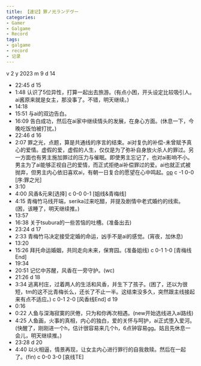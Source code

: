 ```yaml
---
title: 【速记】罪ノ光ランデヴー
categories:
- Gamer
- Galgame
- Record
tags:
- galgame
- record
- 记录
---
```

v 2
y 2023
m 9
d 14
- 22:45
d 15
- 1:48
认识了5位异性，打算一起出去旅游。(有点小困，开头设定比较吸引人。ai酱原来就是女主，那没事了。不错，明天继续。)
- 14:18
- 15:51
与ai的双边告白。
- 16:09
告白成功，然后在ai家中继续情头的发展，在身心方面。(休息一下，今晚吃饭怕被打扰。)
- 22:46
d 16
- 2:07
罪之光，点题，算是共通线的序言的结束。ai对复仇的补偿-未曾赋予真心的爱情。虚假的爱，虚假的人生，仅仅是为了弥补自身放火杀人的罪过。另一方面也有男主施加罪过的压力与催眠。即使男主忘记了，也对ai影响不小。男主为了ai能够正视自己的爱情，而正式拒绝ai补偿罪过的爱。ai也就正式被抛弃，但男主内心依旧喜欢ai，有朝一日复合的愿望在心中鸣起。[op](休息一下，眼睛累，而且ai那一发还没结束，先结束再继续。)
c -1 0-0 [序:罪之光]
- 3:10
- 4:00
风香&元来[选择]
c 0-0 0-1 [姐线&青梅线]
- 4:15
青梅竹马线开端，serika过来吃醋，并提及剧情中老式婚约的线索。(困，该睡了，明天继续推。)
- 13:57
- 16:38
关于tsubura的一些苦恼的吐槽。(准备出去)
- 23:24
d 17
- 2:33
青梅竹马决定接受定婚的命运，凶手不是ai的感觉。(宵夜，加休息)
- 13:20
- 15:26
拜托命运婚姻，共同走向未来，保育园。(准备姐线)
c 0-1 1-0 [青梅线End]
- 19:34
- 20:51
记忆中苏醒，风香在一旁守护。(wc)
- 21:26
d 18
- 3:34
逃离村庄，过着两人的生活和风香，并生下了孩子。(困了，还以为很短，tm的这不比青梅长么，还长了不止一半。这结束没多久，突然跟主线接起来有点不适应。)
c 0-1 2-0 [风香线End]
d 19
- 0:16
- 0:22
人鱼与深海寂寞的厌倦，只为和你再次相遇。(new开始选线进入ai路线)
- 4:25
人鱼画，火事的真相，内心的独白，爱的关怀与呵护，ai正式堕入爱河。(快醒了，刚刚进一个h，估计很容易来几个h，6点钟容易gg。姑且先休息一会儿，明天继续推。)
- 23:28
d 20
- 4:40
以火相逼，情景再现，让女主内心进行罪行的自我救赎。然后在一起了。(fin)
c 0-0 3-0 [哀线TE]